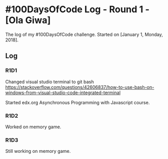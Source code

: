 # #100DaysOfCode Log - Round 1 - [Ola Giwa]

The log of my #100DaysOfCode challenge. Started on [January 1, Monday, 2018].

## Log

### R1D1 
Changed visual studio terminal to git bash  https://stackoverflow.com/questions/42606837/how-to-use-bash-on-windows-from-visual-studio-code-integrated-terminal

Started edx.org Asynchronous Programming with Javascript course.

### R1D2
Worked on memory game.

### R1D3
Still working on memory game.


